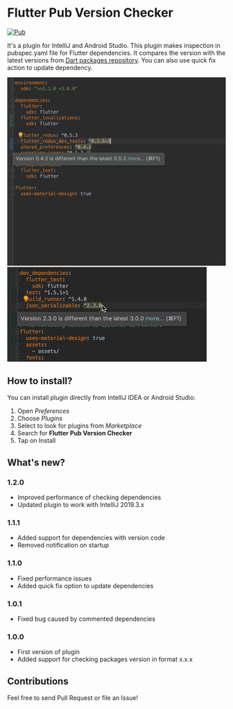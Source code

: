 # Flutter Pub Version Checker

[![Pub](https://img.shields.io/jetbrains/plugin/v/12400-flutter-pub-version-checker.svg?label=flutter%20pub%20version%20checker)](https://plugins.jetbrains.com/plugin/12400-flutter-pub-version-checker)

It's a plugin for IntelliJ and Android Studio. This plugin makes inspection in pubspec.yaml 
file for Flutter dependencies. It compares the version with the latest versions from [Dart packages repository](https://pub.dev).
You can also use quick fix action to update dependency.

<img src="/img/screen1.png" alt="Flutter Pub Version Checker in action" width="640"/>

<img src="/img/quickfix.gif" alt="Flutter Pub Version Checker quick fix"/>

## How to install?

You can install plugin directly from IntelliJ IDEA or Android Studio:
1. Open _Preferences_
2. Choose _Plugins_
3. Select to look for plugins from _Marketplace_
4. Search for **Flutter Pub Version Checker**
5. Tap on Install

## What's new?
### 1.2.0
- Improved performance of checking dependencies
- Updated plugin to work with IntelliJ 2019.3.x
### 1.1.1
- Added support for dependencies with version code
- Removed notification on startup
### 1.1.0
- Fixed performance issues
- Added quick fix option to update dependencies
### 1.0.1
- Fixed bug caused by commented dependencies</li>
### 1.0.0
- First version of plugin</li>
- Added support for checking packages version in format x.x.x</li></ul>

## Contributions

Feel free to send Pull Request or file an Issue!
